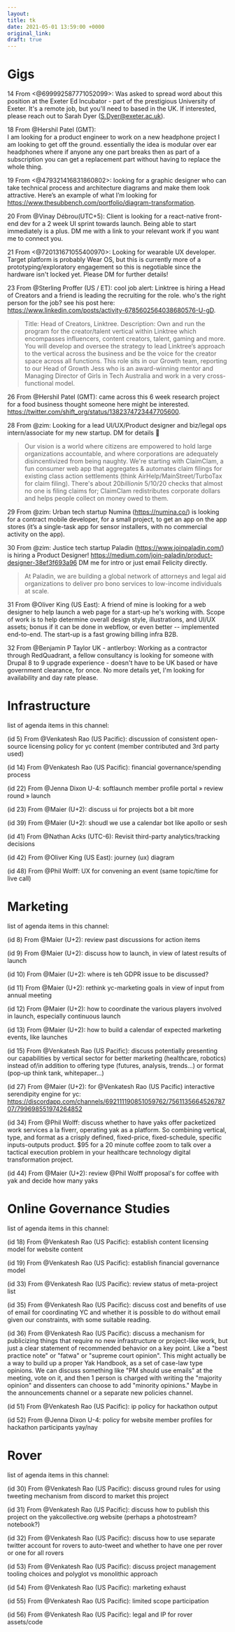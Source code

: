 ```yaml
---
layout: 
title: tk
date: 2021-05-01 13:59:00 +0000
original_link: 
draft: true
---
```


# Gigs
14 From <@699992587771052099>:
Was asked to spread word about this position at the Exeter Ed Incubator - part of the prestigious University of Exeter. It's a remote job, but you'll need to based in the UK. If interested, please reach out to Sarah Dyer (S.Dyer@exeter.ac.uk).  

18 From @Hershil Patel (GMT):  
I am looking for a product engineer to work on a new headphone project I am looking to get off the ground. essentially the idea is modular over ear headphones where if anyone any one part breaks then as part of a subscription you can get a replacement part without having to replace the whole thing. 

19 From <@479321416831860802>:
looking for a graphic designer who can take technical process and architecture diagrams and make them look attractive. Here’s an example of what I’m looking for https://www.thesubbench.com/portfolio/diagram-transformation. 

20 From @Vinay Débrou(UTC+5):
Client is looking for a react-native front-end dev for a 2 week UI sprint towards launch. Being able to start immediately is a plus. DM me with a link to your relevant work if you want me to connect you.  

21 From <@720131671055400970>:
Looking for wearable UX developer. Target platform is probably Wear OS, but this is currently more of a prototyping/exploratory engagement so this is negotiable since the hardware isn't locked yet. Please DM for further details!  

23 From @Sterling Proffer (US / ET):
cool job alert: Linktree is hiring a Head of Creators and a friend is leading the recruiting for the role. who's the right person for the job? see his post here: https://www.linkedin.com/posts/activity-6785602564038680576-U-gD.  
> Title: Head of Creators, Linktree. Description: Own and run the program for the creator/talent vertical within Linktree which encompasses influencers, content creators, talent, gaming and more. You will develop and oversee the strategy to lead Linktree’s approach to the vertical across the business and be the voice for the creator space across all functions. This role sits in our Growth team, reporting to our Head of Growth Jess who is an award-winning mentor and Managing Director of Girls in Tech Australia and work in a very cross-functional model.  

26 From @Hershil Patel (GMT):
came across this 6 week research project for a food business thought someone here might be interested.
https://twitter.com/shift_org/status/1382374723447705600. 

28 From @zim:
Looking for a lead UI/UX/Product designer and biz/legal ops intern/associate for my new startup. DM for details :pray:  
> Our vision is a world where citizens are empowered to hold large organizations accountable, and where corporations are adequately disincentivized from being naughty. We're starting with ClaimClam, a fun consumer web app that aggregates & automates claim filings for existing class action settlements (think AirHelp/MainStreet/TurboTax for claim filing). There's about $20 billion in ~$5/10/20 checks that almost no one is filing claims for; ClaimClam redistributes corporate dollars and helps people collect on money owed to them.  

29 From @zim:
Urban tech startup Numina (https://numina.co/) is looking for a contract mobile developer, for a small project, to get an app on the app stores (it’s a single-task app for sensor installers, with no commercial activity on the app). 

30 From @zim:
Justice tech startup Paladin (https://www.joinpaladin.com/) is hiring a Product Designer! https://medium.com/join-paladin/product-designer-38ef3f693a96 DM me for intro or just email Felicity directly.  
> At Paladin, we are building a global network of attorneys and legal aid organizations to deliver pro bono services to low-income individuals at scale.

31 From @Oliver King (US East):
A friend of mine is looking for a web designer to help launch a web page for a start-up he's working with. Scope of work is to help determine overall design style, illustrations, and UI/UX assets; bonus if it can be done in webflow, or even better -- implemented end-to-end. The start-up is a fast growing billing infra B2B.  

32 From @Benjamin P Taylor UK - antlerboy:
Working as a contractor through RedQuadrant, a fellow consultancy is looking for someone with Drupal 8 to 9 upgrade experience - doesn't have to be UK based or have government clearance, for once. No more details yet, I'm looking for availability and day rate please.  

# Infrastructure
list of agenda items in this channel:

(id 5) From @Venkatesh Rao (US Pacific):
discussion of consistent open-source licensing policy for yc content (member contributed and 3rd party used)

(id 14) From @Venkatesh Rao (US Pacific):
financial governance/spending process

(id 22) From @Jenna Dixon U-4:
softlaunch member profile portal » review round » launch

(id 23) From @Maier (U+2):
discuss ui for projects bot a bit more

(id 39) From @Maier (U+2):
shoudl we use a calendar bot like apollo or sesh

(id 41) From @Nathan Acks (UTC-6):
Revisit third-party analytics/tracking decisions

(id 42) From @Oliver King (US East):
journey (ux) diagram

(id 48) From @Phil Wolff:
UX for convening an event (same topic/time for live call)

# Marketing
list of agenda items in this channel:

(id 8) From @Maier (U+2):
review past discussions for action items

(id 9) From @Maier (U+2):
discuss how to launch, in view of latest results of launch

(id 10) From @Maier (U+2):
where is teh GDPR issue to be discussed?

(id 11) From @Maier (U+2):
rethink yc-marketing goals in view of input from annual meeting

(id 12) From @Maier (U+2):
how to coordinate the various players involved in launch, especially continuous launch

(id 13) From @Maier (U+2):
how to build a calendar of expected marketing events, like launches

(id 15) From @Venkatesh Rao (US Pacific):
discuss potentially presenting our capabilities by vertical sector for better marketing (healthcare, robotics) instead of/in addition to offering type (futures, analysis, trends...) or format (pop-up think tank, whitepaper...)

(id 27) From @Maier (U+2):
for @Venkatesh Rao (US Pacific) interactive serendipity engine for yc: https://discordapp.com/channels/692111190851059762/756113566452678707/799698551974264852

(id 34) From @Phil Wolff:
discuss whether to have yaks offer packetized work services a la fiverr, operating yak as a platform. So combining vertical, type, and format as a crisply defined, fixed-price, fixed-schedule, specific inputs-outputs product. $95 for a 20 minute coffee zoom to talk over a tactical execution problem in your healthcare technology digital transformation project.

(id 44) From @Maier (U+2):
review @Phil Wolff proposal's for coffee with yak and decide how many yaks

# Online Governance Studies
list of agenda items in this channel:

(id 18) From @Venkatesh Rao (US Pacific):
establish content licensing model for website content

(id 19) From @Venkatesh Rao (US Pacific):
establish financial governance model

(id 33) From @Venkatesh Rao (US Pacific):
review status of meta-project list

(id 35) From @Venkatesh Rao (US Pacific):
discuss cost and benefits of use of email for coordinating YC and whether it is possible to do without email given our constraints, with some suitable reading.

(id 36) From @Venkatesh Rao (US Pacific):
discuss a mechanism for publicizing things that require no new infrastructure or project-like work, but just a clear statement of recommended behavior on a key point. Like a "best practice note" or "fatwa" or "supreme court opinion". This might actually be a way to build up a proper Yak Handbook, as a set of case-law type opinions. We can discuss something like "PM should use emails" at the meeting, vote on it, and then 1 person is charged with writing the "majority opinion" and dissenters can choose to add "minority opinions." Maybe in the announcements channel or a separate new policies channel.

(id 51) From @Venkatesh Rao (US Pacific):
ip policy for hackathon output

(id 52) From @Jenna Dixon U-4:
policy for website member profiles for hackathon participants yay/nay

# Rover
list of agenda items in this channel:

(id 30) From @Venkatesh Rao (US Pacific):
discuss ground rules for using tweeting mechanism from discord to market this project

(id 31) From @Venkatesh Rao (US Pacific):
discuss how to publish this project on the yakcollective.org website (perhaps a photostream? notebook?)

(id 32) From @Venkatesh Rao (US Pacific):
discuss how to use separate twitter account for rovers to auto-tweet and whether to have one per rover or one for all rovers

(id 53) From @Venkatesh Rao (US Pacific):
discuss project management tooling choices and polyglot vs monolithic approach

(id 54) From @Venkatesh Rao (US Pacific):
marketing exhaust

(id 55) From @Venkatesh Rao (US Pacific):
limited scope participation

(id 56) From @Venkatesh Rao (US Pacific):
legal and IP for rover assets/code

